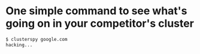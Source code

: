 # One simple command to see what's going on in your competitor's cluster

```bash
$ clusterspy google.com
hacking...
```
